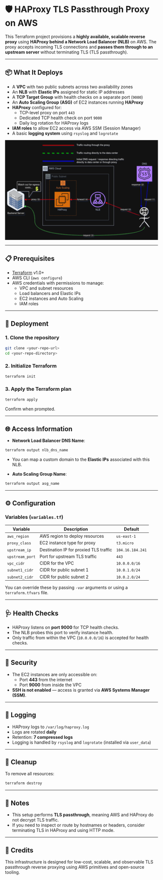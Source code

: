 # 🛡️ HAProxy TLS Passthrough Proxy on AWS

This Terraform project provisions a **highly available, scalable reverse proxy** using **HAProxy behind a Network Load Balancer (NLB)** on AWS. The proxy accepts incoming TLS connections and **passes them through to an upstream server** without terminating TLS (TLS passthrough).

---

## 📦 What It Deploys

- A **VPC** with two public subnets across two availability zones
- An **NLB** with **Elastic IPs** assigned for static IP addresses
- A **TCP Target Group** with health checks on a separate port (`9000`)
- An **Auto Scaling Group (ASG)** of EC2 instances running **HAProxy**
- **HAProxy** configured for:
  - TCP-level proxy on port `443`
  - Dedicated TCP health check on port `9000`
  - Daily log rotation for HAProxy logs
- **IAM roles** to allow EC2 access via AWS SSM (Session Manager)
- A basic **logging system** using `rsyslog` and `logrotate`

![img](./assets/aws-reprox.png)

---

## 📋 Prerequisites

- [Terraform](https://www.terraform.io/downloads.html) v1.0+
- AWS CLI (`aws configure`)
- AWS credentials with permissions to manage:
  - VPC and subnet resources
  - Load balancers and Elastic IPs
  - EC2 instances and Auto Scaling
  - IAM roles

---

## 🚀 Deployment

### 1. Clone the repository

```bash
git clone <your-repo-url>
cd <your-repo-directory>
```

### 2. Initialize Terraform

```bash
terraform init
```

### 3. Apply the Terraform plan

```bash
terraform apply
```

Confirm when prompted.

---

## 🌐 Access Information

- **Network Load Balancer DNS Name**:

```bash
terraform output nlb_dns_name
```

- You can map a custom domain to the **Elastic IPs** associated with this NLB.

- **Auto Scaling Group Name**:

```bash
terraform output asg_name
```

---

## ⚙️ Configuration

### Variables (`variables.tf`)

| Variable         | Description                            | Default             |
|------------------|----------------------------------------|---------------------|
| `aws_region`     | AWS region to deploy resources          | `us-east-1`         |
| `proxy_class`    | EC2 instance type for proxy             | `t3.micro`          |
| `upstream_ip`    | Destination IP for proxied TLS traffic  | `104.16.184.241`    |
| `upstream_port`  | Port for upstream TLS traffic           | `443`               |
| `vpc_cidr`       | CIDR for the VPC                        | `10.0.0.0/16`       |
| `subnet1_cidr`   | CIDR for public subnet 1                | `10.0.1.0/24`       |
| `subnet2_cidr`   | CIDR for public subnet 2                | `10.0.2.0/24`       |

You can override these by passing `-var` arguments or using a `terraform.tfvars` file.

---

## 🩺 Health Checks

- HAProxy listens on **port 9000** for TCP health checks.
- The NLB probes this port to verify instance health.
- Only traffic from within the VPC (`10.0.0.0/16`) is accepted for health checks.

---

## 🔐 Security

- The EC2 instances are only accessible on:
  - Port **443** from the internet
  - Port **9000** from inside the VPC
- **SSH is not enabled** — access is granted via **AWS Systems Manager (SSM)**.

---

## 🧼 Logging

- HAProxy logs to `/var/log/haproxy.log`
- Logs are rotated **daily**
- Retention: **7 compressed logs**
- Logging is handled by `rsyslog` and `logrotate` (installed via `user_data`)

---

## 🧯 Cleanup

To remove all resources:

```bash
terraform destroy
```

---

## 📘 Notes

- This setup performs **TLS passthrough**, meaning AWS and HAProxy do not decrypt TLS traffic.
- If you need to inspect or route by hostnames or headers, consider terminating TLS in HAProxy and using HTTP mode.

---

## 📎 Credits

This infrastructure is designed for low-cost, scalable, and observable TLS passthrough reverse proxying using AWS primitives and open-source tooling.
